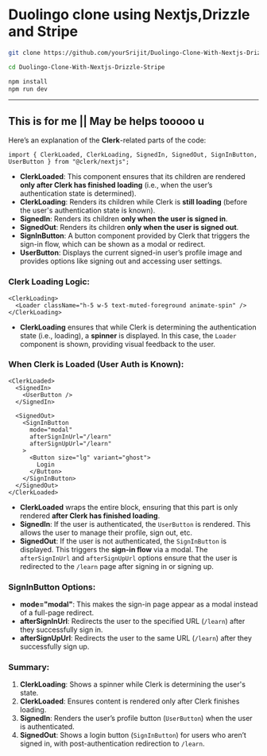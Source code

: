 # Duolingo clone using Nextjs,Drizzle and Stripe
```bash
git clone https://github.com/yourSrijit/Duolingo-Clone-With-Nextjs-Drizzle-Stripe.git

cd Duolingo-Clone-With-Nextjs-Drizzle-Stripe

npm install
npm run dev
```




















---
## This is for me || May be helps tooooo u
Here’s an explanation of the **Clerk**-related parts of the code:

```tsx
import { ClerkLoaded, ClerkLoading, SignedIn, SignedOut, SignInButton, UserButton } from "@clerk/nextjs";
```
- **ClerkLoaded**: This component ensures that its children are rendered **only after Clerk has finished loading** (i.e., when the user’s authentication state is determined).
- **ClerkLoading**: Renders its children while Clerk is **still loading** (before the user's authentication state is known).
- **SignedIn**: Renders its children **only when the user is signed in**.
- **SignedOut**: Renders its children **only when the user is signed out**.
- **SignInButton**: A button component provided by Clerk that triggers the sign-in flow, which can be shown as a modal or redirect.
- **UserButton**: Displays the current signed-in user’s profile image and provides options like signing out and accessing user settings.

### Clerk Loading Logic:
```tsx
<ClerkLoading>
  <Loader className="h-5 w-5 text-muted-foreground animate-spin" />
</ClerkLoading>
```
- **ClerkLoading** ensures that while Clerk is determining the authentication state (i.e., loading), a **spinner** is displayed. In this case, the `Loader` component is shown, providing visual feedback to the user.

### When Clerk is Loaded (User Auth is Known):
```tsx
<ClerkLoaded>
  <SignedIn>
    <UserButton />
  </SignedIn>
  
  <SignedOut>
    <SignInButton 
      mode="modal"
      afterSignInUrl="/learn"
      afterSignUpUrl="/learn"
    >
      <Button size="lg" variant="ghost">
        Login
      </Button>
    </SignInButton>
  </SignedOut>
</ClerkLoaded>
```
- **ClerkLoaded** wraps the entire block, ensuring that this part is only rendered **after Clerk has finished loading**.
- **SignedIn**: If the user is authenticated, the `UserButton` is rendered. This allows the user to manage their profile, sign out, etc.
- **SignedOut**: If the user is not authenticated, the `SignInButton` is displayed. This triggers the **sign-in flow** via a modal. The `afterSignInUrl` and `afterSignUpUrl` options ensure that the user is redirected to the `/learn` page after signing in or signing up.

### SignInButton Options:
- **mode="modal"**: This makes the sign-in page appear as a modal instead of a full-page redirect.
- **afterSignInUrl**: Redirects the user to the specified URL (`/learn`) after they successfully sign in.
- **afterSignUpUrl**: Redirects the user to the same URL (`/learn`) after they successfully sign up.

### Summary:
1. **ClerkLoading**: Shows a spinner while Clerk is determining the user's state.
2. **ClerkLoaded**: Ensures content is rendered only after Clerk finishes loading.
3. **SignedIn**: Renders the user’s profile button (`UserButton`) when the user is authenticated.
4. **SignedOut**: Shows a login button (`SignInButton`) for users who aren’t signed in, with post-authentication redirection to `/learn`.

